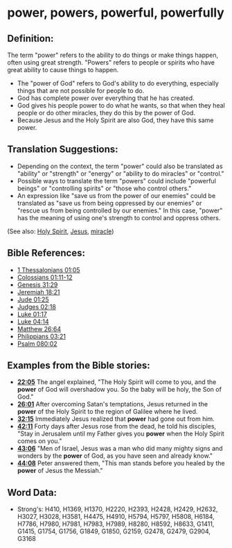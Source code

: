 # power, powers, powerful, powerfully #

## Definition: ##

The term "power" refers to the ability to do things or make things happen, often using great strength. "Powers" refers to people or spirits who have great ability to cause things to happen.

* The "power of God" refers to God's ability to do everything, especially things that are not possible for people to do.
* God has complete power over everything that he has created.
* God gives his people power to do what he wants, so that when they heal people or do other miracles, they do this by the power of God.
* Because Jesus and the Holy Spirit are also God, they have this same power.

## Translation Suggestions: ##

* Depending on the context, the term "power" could also be translated as "ability" or "strength" or "energy" or "ability to do miracles" or "control."
* Possible ways to translate the term "powers" could include "powerful beings" or "controlling spirits" or "those who control others."
* An expression like "save us from the power of our enemies" could be translated as "save us from being oppressed by our enemies" or "rescue us from being controlled by our enemies." In this case, "power" has the meaning of using one's strength to control and oppress others.

(See also: [Holy Spirit](../kt/holyspirit.md), [Jesus](../kt/jesus.md), [miracle](../kt/miracle.md))

## Bible References: ##

* [1 Thessalonians 01:05](rc://en/tn/help/1th/01/05)
* [Colossians 01:11-12](rc://en/tn/help/col/01/11)
* [Genesis 31:29](rc://en/tn/help/gen/31/29)
* [Jeremiah 18:21](rc://en/tn/help/jer/18/21)
* [Jude 01:25](rc://en/tn/help/jud/01/25)
* [Judges 02:18](rc://en/tn/help/jdg/02/18)
* [Luke 01:17](rc://en/tn/help/luk/01/17)
* [Luke 04:14](rc://en/tn/help/luk/04/14)
* [Matthew 26:64](rc://en/tn/help/mat/26/64)
* [Philippians 03:21](rc://en/tn/help/php/03/21)
* [Psalm 080:02](rc://en/tn/help/psa/080/02)

## Examples from the Bible stories: ##

* __[22:05](rc://en/tn/help/obs/22/05)__ The angel explained, "The Holy Spirit will come to you, and the __power__  of God will overshadow you. So the baby will be holy, the Son of God."
* __[26:01](rc://en/tn/help/obs/26/01)__ After overcoming Satan's temptations, Jesus returned in the __power__  of the Holy Spirit to the region of Galilee where he lived.
* __[32:15](rc://en/tn/help/obs/32/15)__ Immediately Jesus realized that __power__  had gone out from him.
* __[42:11](rc://en/tn/help/obs/42/11)__ Forty days after Jesus rose from the dead, he told his disciples, "Stay in Jerusalem until my Father gives you __power__  when the Holy Spirit comes on you."
* __[43:06](rc://en/tn/help/obs/43/06)__ "Men of Israel, Jesus was a man who did many mighty signs and wonders by the __power__  of God, as you have seen and already know."
* __[44:08](rc://en/tn/help/obs/44/08)__ Peter answered them, "This man stands before you healed by the __power__  of Jesus the Messiah."

## Word Data: ##

* Strong's: H410, H1369, H1370, H2220, H2393, H2428, H2429, H2632, H3027, H3028, H3581, H4475, H4910, H5794, H5797, H5808, H6184, H7786, H7980, H7981, H7983, H7989, H8280, H8592, H8633, G1411, G1415, G1754, G1756, G1849, G1850, G2159, G2478, G2479, G2904, G3168
